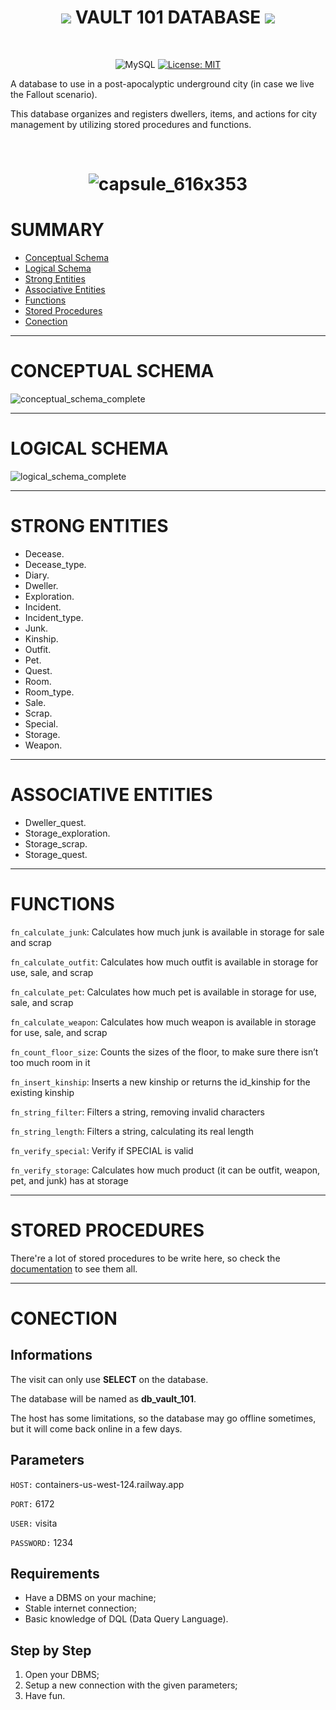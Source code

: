 <h1 align='center'>
  <img src="https://icongr.am/material/database.svg?size=30&color=127369">
  VAULT 101 DATABASE
  <img src="https://icongr.am/material/database.svg?size=30&color=127369">
</h1>

</br>

<div align='center'>

  ![MySQL](https://img.shields.io/badge/mysql-127369.svg?style=for-the-badge&logo=mysql&logoColor=white)
  [![License: MIT](https://img.shields.io/badge/License-MIT-127369.svg?style=for-the-badge)](https://opensource.org/licenses/MIT)

</div>

A database to use in a post-apocalyptic underground city (in case we live the Fallout scenario).

This database organizes and registers dwellers, items, and actions for city management by utilizing stored procedures and functions.

</br>


<h1 align='center'>
  
  ![capsule_616x353](https://github.com/dropeMag/db_vault_101/assets/107576199/56d6ddfc-7b40-4d7e-b877-6d15fa64115a)

</h1>


# SUMMARY

- [Conceptual Schema](#conceptual-schema)
- [Logical Schema](#logical-schema)
- [Strong Entities](#strong-entities)
- [Associative Entities](#associative-entities)
- [Functions](#functions)
- [Stored Procedures](#stored-procedures)
- [Conection](#conection)

---

# CONCEPTUAL SCHEMA

![conceptual_schema_complete](https://github.com/dropeMag/db_vault_101/assets/107576199/1699ed53-f898-4ba5-9330-bd9f238616c7)

---

# LOGICAL SCHEMA

![logical_schema_complete](https://github.com/dropeMag/db_vault_101/assets/107576199/bace0978-3077-4282-8ab1-264b03457e8c)

---

# STRONG ENTITIES

- Decease.
- Decease_type.
- Diary.
- Dweller.
- Exploration.
- Incident.
- Incident_type.
- Junk.
- Kinship.
- Outfit.
- Pet.
- Quest.
- Room.
- Room_type.
- Sale.
- Scrap.
- Special.
- Storage.
- Weapon.

---

# ASSOCIATIVE ENTITIES

- Dweller_quest.
- Storage_exploration.
- Storage_scrap.
- Storage_quest.

---

# FUNCTIONS

`fn_calculate_junk`: Calculates how much junk is available in storage for sale and scrap

`fn_calculate_outfit`: Calculates how much outfit is available in storage for use, sale, and scrap

`fn_calculate_pet`: Calculates how much pet is available in storage for use, sale, and scrap

`fn_calculate_weapon`: Calculates how much weapon is available in storage for use, sale, and scrap

`fn_count_floor_size`: Counts the sizes of the floor, to make sure there isn’t too much room in it

`fn_insert_kinship`: Inserts a new kinship or returns the id_kinship for the existing kinship

`fn_string_filter`: Filters a string, removing invalid characters

`fn_string_length`: Filters a string, calculating its real length

`fn_verify_special`: Verify if SPECIAL is valid

`fn_verify_storage`: Calculates how much product (it can be outfit, weapon, pet, and junk) has at storage

---

# STORED PROCEDURES

There're a lot of stored procedures to be write here, so check the [documentation](https://github.com/dropeMag/db_vault_101/blob/main/documentation/Documentation.pdf) to see them all.

---

# CONECTION

## Informations

The visit can only use **SELECT** on the database.

The database will be named as **db_vault_101**.

The host has some limitations, so the database may go offline sometimes, but it will come back online in a few days.

## Parameters

`HOST:` containers-us-west-124.railway.app

`PORT:` 6172

`USER:` visita

`PASSWORD:` 1234

## Requirements

- Have a DBMS on your machine;
- Stable internet connection;
- Basic knowledge of DQL (Data Query Language).

## Step by Step

1. Open your DBMS;
2. Setup a new connection with the given parameters;
3. Have fun.




